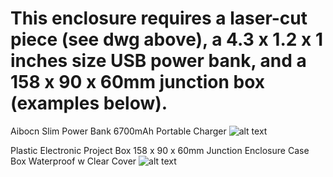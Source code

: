 # This enclosure requires a laser-cut piece (see dwg above), a 4.3 x 1.2 x 1 inches size USB power bank, and a 158 x 90 x 60mm junction box (examples below).

Aibocn Slim Power Bank 6700mAh Portable Charger
![alt text](https://images-na.ssl-images-amazon.com/images/I/519pum35i9L._AC_SL1280_.jpg)

Plastic Electronic Project Box 158 x 90 x 60mm Junction Enclosure Case Box Waterproof w Clear Cover 
![alt text](https://images-na.ssl-images-amazon.com/images/I/51v2Tz57WRL._AC_SL1100_.jpg)
